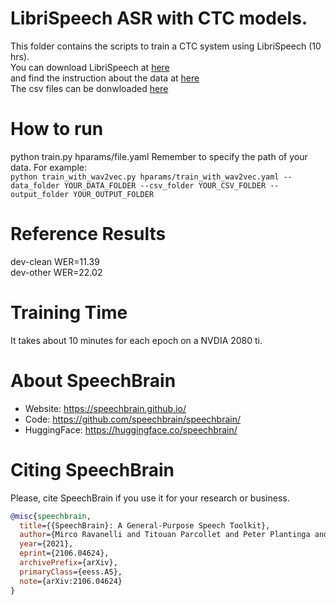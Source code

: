 # LibriSpeech ASR with CTC models.
This folder contains the scripts to train a CTC system using LibriSpeech (10 hrs). <br>
You can download LibriSpeech at [here](https://dl.fbaipublicfiles.com/librilight/data/librispeech_finetuning.tgz) <br>
and find the instruction about the data at [here](https://github.com/facebookresearch/libri-light/blob/main/data_preparation/README.md#2-get-the-limited-supervision-train-data)<br>
The csv files can be donwloaded [here](https://home.ttic.edu/~jcchou/course_files/csvs.zip)<br>

# How to run
python train.py hparams/file.yaml
Remember to specify the path of your data. For example: <br> 
`python train_with_wav2vec.py hparams/train_with_wav2vec.yaml --data_folder YOUR_DATA_FOLDER --csv_folder YOUR_CSV_FOLDER --output_folder YOUR_OUTPUT_FOLDER`

# Reference Results
dev-clean WER=11.39 <br>
dev-other WER=22.02 <br>

# Training Time
It takes about 10 minutes for each epoch on a NVDIA 2080 ti.

# **About SpeechBrain**
- Website: https://speechbrain.github.io/
- Code: https://github.com/speechbrain/speechbrain/
- HuggingFace: https://huggingface.co/speechbrain/


# **Citing SpeechBrain**
Please, cite SpeechBrain if you use it for your research or business.

```bibtex
@misc{speechbrain,
  title={{SpeechBrain}: A General-Purpose Speech Toolkit},
  author={Mirco Ravanelli and Titouan Parcollet and Peter Plantinga and Aku Rouhe and Samuele Cornell and Loren Lugosch and Cem Subakan and Nauman Dawalatabad and Abdelwahab Heba and Jianyuan Zhong and Ju-Chieh Chou and Sung-Lin Yeh and Szu-Wei Fu and Chien-Feng Liao and Elena Rastorgueva and François Grondin and William Aris and Hwidong Na and Yan Gao and Renato De Mori and Yoshua Bengio},
  year={2021},
  eprint={2106.04624},
  archivePrefix={arXiv},
  primaryClass={eess.AS},
  note={arXiv:2106.04624}
}
```
